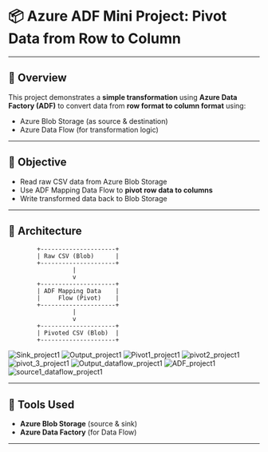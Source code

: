 # 📦 Azure ADF Mini Project: Pivot Data from Row to Column

---

## 🧾 Overview
This project demonstrates a **simple transformation** using **Azure Data Factory (ADF)** to convert data from **row format to column format** using:
- Azure Blob Storage (as source & destination)
- Azure Data Flow (for transformation logic)

---

## 🎯 Objective
- Read raw CSV data from Azure Blob Storage
- Use ADF Mapping Data Flow to **pivot row data to columns**
- Write transformed data back to Blob Storage

---

## 🧱 Architecture

```text
        +---------------------+
        | Raw CSV (Blob)      |
        +---------------------+
                  |
                  v
        +---------------------+
        | ADF Mapping Data    |
        |     Flow (Pivot)    |
        +---------------------+
                  |
                  v
        +---------------------+
        | Pivoted CSV (Blob)  |
        +---------------------+
```
![Sink_project1](https://github.com/user-attachments/assets/a913df26-1e45-4dad-8fad-1fdabf1e8e8b)
![Output_project1](https://github.com/user-attachments/assets/2de488d4-278e-4eeb-9152-bacdf982a324)
![Pivot1_project1](https://github.com/user-attachments/assets/900d2ab8-e97e-4f44-be61-2012e8936a2b)
![pivot2_project1](https://github.com/user-attachments/assets/7d2b9e38-253a-4cd2-a517-fba626bf97e8)
![pivot_3_project1](https://github.com/user-attachments/assets/19b388f1-4649-42a3-8473-1388e5addf32)
![Output_dataflow_project1](https://github.com/user-attachments/assets/23e6b2c0-1d98-4377-bd4e-ab5e9d0fea8a)
![ADF_project1](https://github.com/user-attachments/assets/72a18829-67d3-4da6-b5e9-6bab96d6c009)
![source1_dataflow_project1](https://github.com/user-attachments/assets/230cd5d8-57ff-430b-aaef-77a7e1f0a1c6)





---

## 🧰 Tools Used
- **Azure Blob Storage** (source & sink)
- **Azure Data Factory** (for Data Flow)

---
